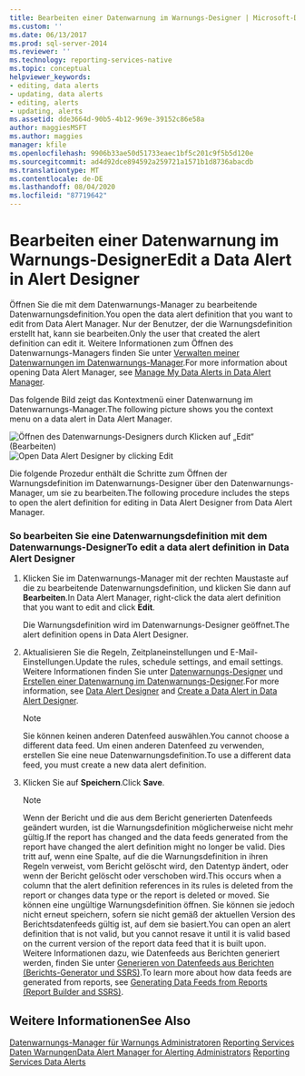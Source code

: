 ```yaml
---
title: Bearbeiten einer Datenwarnung im Warnungs-Designer | Microsoft-Dokumentation
ms.custom: ''
ms.date: 06/13/2017
ms.prod: sql-server-2014
ms.reviewer: ''
ms.technology: reporting-services-native
ms.topic: conceptual
helpviewer_keywords:
- editing, data alerts
- updating, data alerts
- editing, alerts
- updating, alerts
ms.assetid: dde3664d-90b5-4b12-969e-39152c86e58a
author: maggiesMSFT
ms.author: maggies
manager: kfile
ms.openlocfilehash: 9906b33ae50d51733eaec1bf5c201c9f5b5d120e
ms.sourcegitcommit: ad4d92dce894592a259721a1571b1d8736abacdb
ms.translationtype: MT
ms.contentlocale: de-DE
ms.lasthandoff: 08/04/2020
ms.locfileid: "87719642"
---
```

# <a name="edit-a-data-alert-in-alert-designer"></a><span data-ttu-id="17819-102">Bearbeiten einer Datenwarnung im Warnungs-Designer</span><span class="sxs-lookup"><span data-stu-id="17819-102">Edit a Data Alert in Alert Designer</span></span>
  <span data-ttu-id="17819-103">Öffnen Sie die mit dem Datenwarnungs-Manager zu bearbeitende Datenwarnungsdefinition.</span><span class="sxs-lookup"><span data-stu-id="17819-103">You open the data alert definition that you want to edit from Data Alert Manager.</span></span> <span data-ttu-id="17819-104">Nur der Benutzer, der die Warnungsdefinition erstellt hat, kann sie bearbeiten.</span><span class="sxs-lookup"><span data-stu-id="17819-104">Only the user that created the alert definition can edit it.</span></span> <span data-ttu-id="17819-105">Weitere Informationen zum Öffnen des Datenwarnungs-Managers finden Sie unter [Verwalten meiner Datenwarnungen im Datenwarnungs-Manager](manage-my-data-alerts-in-data-alert-manager.md).</span><span class="sxs-lookup"><span data-stu-id="17819-105">For more information about opening Data Alert Manager, see [Manage My Data Alerts in Data Alert Manager](manage-my-data-alerts-in-data-alert-manager.md).</span></span>

 <span data-ttu-id="17819-106">Das folgende Bild zeigt das Kontextmenü einer Datenwarnung im Datenwarnungs-Manager.</span><span class="sxs-lookup"><span data-stu-id="17819-106">The following picture shows you the context menu on a data alert in Data Alert Manager.</span></span>

 <span data-ttu-id="17819-107">![Öffnen des Datenwarnungs-Designers durch Klicken auf „Edit“ (Bearbeiten)](media/rs-alertmanageriwopendesigner.gif "Öffnen des Datenwarnungs-Designers durch Klicken auf „Edit“ (Bearbeiten)")</span><span class="sxs-lookup"><span data-stu-id="17819-107">![Open Data Alert Designer by clicking Edit](media/rs-alertmanageriwopendesigner.gif "Open Data Alert Designer by clicking Edit")</span></span>

 <span data-ttu-id="17819-108">Die folgende Prozedur enthält die Schritte zum Öffnen der Warnungsdefinition im Datenwarnungs-Designer über den Datenwarnungs-Manager, um sie zu bearbeiten.</span><span class="sxs-lookup"><span data-stu-id="17819-108">The following procedure includes the steps to open the alert definition for editing in Data Alert Designer from Data Alert Manager.</span></span>

### <a name="to-edit-a-data-alert-definition-in-data-alert-designer"></a><span data-ttu-id="17819-109">So bearbeiten Sie eine Datenwarnungsdefinition mit dem Datenwarnungs-Designer</span><span class="sxs-lookup"><span data-stu-id="17819-109">To edit a data alert definition in Data Alert Designer</span></span>

1.  <span data-ttu-id="17819-110">Klicken Sie im Datenwarnungs-Manager mit der rechten Maustaste auf die zu bearbeitende Datenwarnungsdefinition, und klicken Sie dann auf **Bearbeiten**.</span><span class="sxs-lookup"><span data-stu-id="17819-110">In Data Alert Manager, right-click the data alert definition that you want to edit and click **Edit**.</span></span>

     <span data-ttu-id="17819-111">Die Warnungsdefinition wird im Datenwarnungs-Designer geöffnet.</span><span class="sxs-lookup"><span data-stu-id="17819-111">The alert definition opens in Data Alert Designer.</span></span>

2.  <span data-ttu-id="17819-112">Aktualisieren Sie die Regeln, Zeitplaneinstellungen und E-Mail-Einstellungen.</span><span class="sxs-lookup"><span data-stu-id="17819-112">Update the rules, schedule settings, and email settings.</span></span> <span data-ttu-id="17819-113">Weitere Informationen finden Sie unter [Datenwarnungs-Designer](../../2014/reporting-services/data-alert-designer.md) und [Erstellen einer Datenwarnung im Datenwarnungs-Designer](create-a-data-alert-in-data-alert-designer.md).</span><span class="sxs-lookup"><span data-stu-id="17819-113">For more information, see [Data Alert Designer](../../2014/reporting-services/data-alert-designer.md) and [Create a Data Alert in Data Alert Designer](create-a-data-alert-in-data-alert-designer.md).</span></span>

    > [!NOTE]
    >  <span data-ttu-id="17819-114">Sie können keinen anderen Datenfeed auswählen.</span><span class="sxs-lookup"><span data-stu-id="17819-114">You cannot choose a different data feed.</span></span> <span data-ttu-id="17819-115">Um einen anderen Datenfeed zu verwenden, erstellen Sie eine neue Datenwarnungsdefinition.</span><span class="sxs-lookup"><span data-stu-id="17819-115">To use a different data feed, you must create a new data alert definition.</span></span>

3.  <span data-ttu-id="17819-116">Klicken Sie auf **Speichern**.</span><span class="sxs-lookup"><span data-stu-id="17819-116">Click **Save**.</span></span>

    > [!NOTE]
    >  <span data-ttu-id="17819-117">Wenn der Bericht und die aus dem Bericht generierten Datenfeeds geändert wurden, ist die Warnungsdefinition möglicherweise nicht mehr gültig.</span><span class="sxs-lookup"><span data-stu-id="17819-117">If the report has changed and the data feeds generated from the report have changed the alert definition might no longer be valid.</span></span> <span data-ttu-id="17819-118">Dies tritt auf, wenn eine Spalte, auf die die Warnungsdefinition in ihren Regeln verweist, vom Bericht gelöscht wird, den Datentyp ändert, oder wenn der Bericht gelöscht oder verschoben wird.</span><span class="sxs-lookup"><span data-stu-id="17819-118">This occurs when a column that the alert definition references in its rules is deleted from the report or changes data type or the report is deleted or moved.</span></span> <span data-ttu-id="17819-119">Sie können eine ungültige Warnungsdefinition öffnen. Sie können sie jedoch nicht erneut speichern, sofern sie nicht gemäß der aktuellen Version des Berichtsdatenfeeds gültig ist, auf dem sie basiert.</span><span class="sxs-lookup"><span data-stu-id="17819-119">You can open an alert definition that is not valid, but you cannot resave it until it is valid based on the current version of the report data feed that it is built upon.</span></span> <span data-ttu-id="17819-120">Weitere Informationen dazu, wie Datenfeeds aus Berichten generiert werden, finden Sie unter [Generieren von Datenfeeds aus Berichten (Berichts-Generator und SSRS)](report-builder/generating-data-feeds-from-reports-report-builder-and-ssrs.md).</span><span class="sxs-lookup"><span data-stu-id="17819-120">To learn more about how data feeds are generated from reports, see [Generating Data Feeds from Reports &#40;Report Builder and SSRS&#41;](report-builder/generating-data-feeds-from-reports-report-builder-and-ssrs.md).</span></span>

## <a name="see-also"></a><span data-ttu-id="17819-121">Weitere Informationen</span><span class="sxs-lookup"><span data-stu-id="17819-121">See Also</span></span>
 <span data-ttu-id="17819-122">[Datenwarnungs-Manager für Warnungs Administratoren](../../2014/reporting-services/data-alert-manager-for-alerting-administrators.md) [Reporting Services Daten Warnungen](../ssms/agent/alerts.md)</span><span class="sxs-lookup"><span data-stu-id="17819-122">[Data Alert Manager for Alerting Administrators](../../2014/reporting-services/data-alert-manager-for-alerting-administrators.md) [Reporting Services Data Alerts](../ssms/agent/alerts.md)</span></span>


